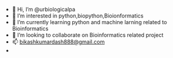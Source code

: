 - 👋 Hi, I’m @urbiologicalpa
- 👀 I’m interested in python,biopython,Bioionformatics
- 🌱 I’m currently learning python and machine larning related to Bioinformatics
- 💞️ I’m looking to collaborate on Bioinformatics related project
- 📫 bikashkumardash888@gmail.com
- 


<!---
urbiologicalpa/urbiologicalpa is a ✨ special ✨ repository because its `README.md` (this file) appears on your GitHub profile.
You can click the Preview link to take a look at your changes.
--->
